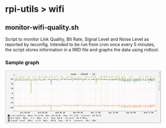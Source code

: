 # rpi-utils > wifi


## monitor-wifi-quality.sh

Script to monitor Link Quality, Bit Rate, Signal Level and Noise Level as reported by iwconfig. Intended to be run from cron once every 5 minutes, the script stores information in a RRD file and graphs the data using rrdtool.


### Sample graph

![WiFi Quality Graph](wifi-quality-1d.png)
